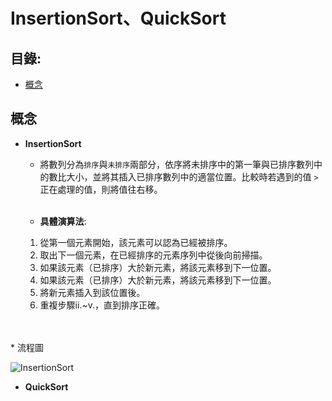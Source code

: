 InsertionSort、QuickSort
=============

目錄:
--------
* [概念](#概念)


概念
-----
* **InsertionSort**
    *  將數列分為`排序`與`未排序`兩部分，依序將未排序中的第一筆與已排序數列中的數比大小，並將其插入已排序數列中的適當位置。比較時若遇到的值 `>` 正在處理的值，則將值往右移。
 <br></br>   
 
   * **具體演算法**:
    1. 從第一個元素開始，該元素可以認為已經被排序。
    2. 取出下一個元素，在已經排序的元素序列中從後向前掃描。
    3. 如果該元素（已排序）大於新元素，將該元素移到下一位置。
    4. 如果該元素（已排序）大於新元素，將該元素移到下一位置。
    5. 將新元素插入到該位置後。
    6. 重複步驟ii.~v.，直到排序正確。
    
<br></br> 
      * 流程圖
      
![InsertionSort](https://media.geeksforgeeks.org/wp-content/uploads/insertionsort.png)


* **QuickSort**
